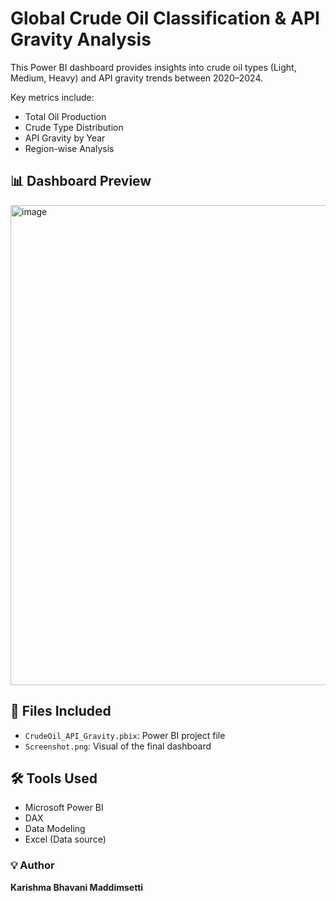 # Global Crude Oil Classification & API Gravity Analysis

This Power BI dashboard provides insights into crude oil types (Light, Medium, Heavy) and API gravity trends between 2020–2024.

Key metrics include:

- Total Oil Production
- Crude Type Distribution
- API Gravity by Year
- Region-wise Analysis

## 📊 Dashboard Preview
<img width="1366" height="768" alt="image" src="https://github.com/user-attachments/assets/89367c32-398f-44dd-89e9-7b3dec585e69" />


## 📁 Files Included
- `CrudeOil_API_Gravity.pbix`: Power BI project file
- `Screenshot.png`: Visual of the final dashboard

## 🛠 Tools Used
- Microsoft Power BI
- DAX
- Data Modeling
- Excel (Data source)

### 💡 Author
**Karishma Bhavani Maddimsetti**


